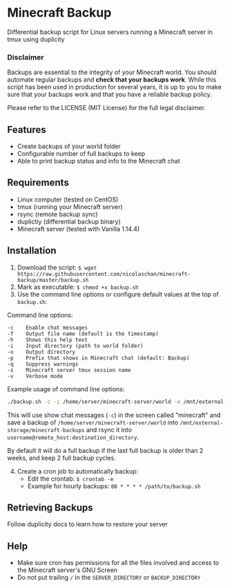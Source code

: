 # Minecraft Backup
Differential backup script for Linux servers running a Minecraft server in tmux using duplicity

### Disclaimer
Backups are essential to the integrity of your Minecraft world. You should automate regular backups and **check that your backups work**. While this script has been used in production for several years, it is up to you to make sure that your backups work and that you have a reliable backup policy. 

Please refer to the LICENSE (MIT License) for the full legal disclaimer.

## Features
- Create backups of your world folder
- Configurable number of full backups to keep
- Able to print backup status and info to the Minecraft chat

## Requirements
- Linux computer (tested on CentOS)
- tmux (running your Minecraft server)
- rsync (remote backup sync)
- duplictiy (differential backup binary)
- Minecraft server (tested with Vanilla 1.14.4)

## Installation
1. Download the script: `$ wget https://raw.githubusercontent.com/nicolaschan/minecraft-backup/master/backup.sh`
2. Mark as executable: `$ chmod +x backup.sh`
3. Use the command line options or configure default values at the top of `backup.sh`:

Command line options:
```text
-c    Enable chat messages
-f    Output file name (default is the timestamp)
-h    Shows this help text
-i    Input directory (path to world folder)
-o    Output directory
-p    Prefix that shows in Minecraft chat (default: Backup)
-q    Suppress warnings
-s    Minecraft server tmux session name
-v    Verbose mode
```

Example usage of command line options:
```bash
./backup.sh -c -i /home/server/minecraft-server/world -o /mnt/external-storage/minecraft-backups -r username@remote_host:destination_directory -s minecraft
```
This will use show chat messages (`-c`) in the screen called "minecraft" and save a backup of `/home/server/minecraft-server/world` into `/mnt/external-storage/minecraft-backups` and rsync it into `username@remote_host:destination_directory`.

By default it will do a full backup if the last full backup is older than 2 weeks, and keep 2 full backup cycles.

4. Create a cron job to automatically backup:
    - Edit the crontab: `$ crontab -e`
    - Example for hourly backups: `00 * * * * /path/to/backup.sh`
  
## Retrieving Backups
Follow duplicity docs to learn how to restore your server

## Help
- Make sure cron has permissions for all the files involved and access to the Minecraft server's GNU Screen
- Do not put trailing `/` in the `SERVER_DIRECTORY` or `BACKUP_DIRECTORY`
